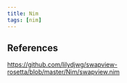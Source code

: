 ```yaml
---
title: Nim
tags: [nim]
---
```


## References

<https://github.com/lilydjwg/swapview-rosetta/blob/master/Nim/swapview.nim>
